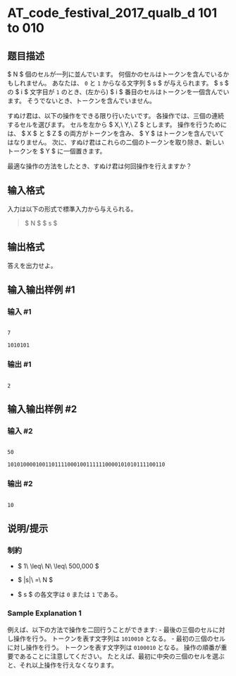# AT_code_festival_2017_qualb_d 101 to 010

## 题目描述

[problemUrl]: https://atcoder.jp/contests/code-festival-2017-qualb/tasks/code_festival_2017_qualb_d

$ N $ 個のセルが一列に並んでいます。 何個かのセルはトークンを含んでいるかもしれません。 あなたは、 `0` と `1` からなる文字列 $ s $ が与えられます。 $ s $ の $ i $ 文字目が `1` のとき、(左から) $ i $ 番目のセルはトークンを一個含んでいます。 そうでないとき、トークンを含んでいません。

すぬけ君は、以下の操作をできる限り行いたいです。 各操作では、三個の連続するセルを選びます。 セルを左から $ X,\ Y,\ Z $ とします。 操作を行うためには、 $ X $ と $ Z $ の両方がトークンを含み、 $ Y $ はトークンを含んでいてはなりません。 次に、すぬけ君はこれらの二個のトークンを取り除き、新しいトークンを $ Y $ に一個置きます。

最適な操作の方法をしたとき、すぬけ君は何回操作を行えますか？

## 输入格式

入力は以下の形式で標準入力から与えられる。

> $ N $ $ s $

## 输出格式

答えを出力せよ。

## 输入输出样例 #1

### 输入 #1

```
7
1010101
```

### 输出 #1

```
2
```

## 输入输出样例 #2

### 输入 #2

```
50
10101000010011011110001001111110000101010111100110
```

### 输出 #2

```
10
```

## 说明/提示

### 制約

- $ 1\ \leq\ N\ \leq\ 500,000 $
- $ |s|\ =\ N $
- $ s $ の各文字は `0` または `1` である。

### Sample Explanation 1

例えば、以下の方法で操作を二回行うことができます: - 最後の三個のセルに対し操作を行う。 トークンを表す文字列は `1010010` となる。 - 最初の三個のセルに対し操作を行う。 トークンを表す文字列は `0100010` となる。 操作の順番が重要であることに注意してください。 たとえば、最初に中央の三個のセルを選ぶと、それ以上操作を行えなくなります。